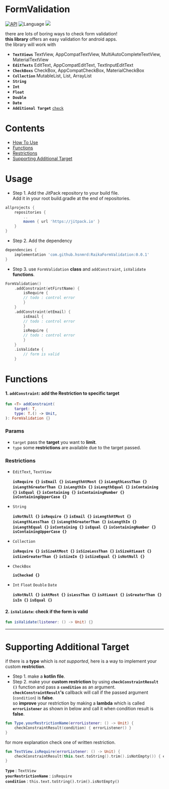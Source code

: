 # FormValidation


[![API](https://img.shields.io/badge/API-16%2B-brightgreen.svg?style=flat)](https://android-arsenal.com/api?level=16)
![Language](https://img.shields.io/badge/language-Kotlin-red.svg)
[![](https://jitpack.io/v/hsnmrd/RaikaFormValidation.svg)](https://jitpack.io/#hsnmrd/RaikaFormValidation)

there are lots of boring ways to check form validation!  
**this library** offers an easy validation for android apps.  
the library will work with  
- **```TextViews```** TextView, AppCompatTextView, MultiAutoCompleteTextView, MaterialTextView
- **```EditTexts```** EditText, AppCompatEditText, TextInputEditText
- **```CheckBoxs```** CheckBox, AppCompatCheckBox, MaterialCheckBox
- **```Collection```** MutableList, List, ArrayList
- **```String```**  
- **```Int```**  
- **```Float```**  
- **```Double```**  
- **```Date```**  
- **```Additional Target```** [```check```](https://github.com/hsnmrd/RaikaFormValidation#supporting-additional-target) 

# Contents
- [How To Use](https://github.com/hsnmrd/RaikaFormValidation#usage)  
- [Functions](https://github.com/hsnmrd/RaikaFormValidation#functions)  
- [Restrictions](https://github.com/hsnmrd/RaikaFormValidation#restrictions) 
- [Supporting Additional Target](https://github.com/hsnmrd/RaikaFormValidation#supporting-additional-target) 


# Usage  

- Step 1. Add the JitPack repository to your build file.  
Add it in your root build.gradle at the end of repositories.  
```groovy
allprojects {
	repositories {
		..
		maven { url 'https://jitpack.io' }
	}
}
```
- Step 2. Add the dependency
```groovy
dependencies {
	implementation 'com.github.hsnmrd:RaikaFormValidation:0.0.1'
}
```  
  
- Step 3. use ```FormValidation``` **class** and ```addConstraint```, ```isValidate``` **functions**.   
```kotlin
FormValidation()
	.addConstraint(etFirstName) {
	    isRequire {
		// todo : control error
	    }
	}
	.addConstraint(etEmail) {
	    isEmail {
		// todo : control error
	    }
	    isRequire {
		// todo : control error
	    }
	}
	.isValidate {
		// form is valid
	}
```
  
  
# Functions  
#### 1. ```addConstraint```: add the Restriction to specific target  
```kotlin
fun <T> addConstraint(
	target: T,
	type: T.() -> Unit,
): FormValidation {}
```
    
### Params  
- ```target``` pass the **target** you want to **limit**.
- ```type``` some **restrictions** are available due to the target passed.  
 
 
### Restrictions
- ```EditText```, ```TextView```   

	**```isRequire {}```**  **```isEmail {}```**  **```isLengthAtMost {}```**  **```isLengthLessThan {}```**  **```isLengthGreaterThan {}```**  **```isLengthIn {}```**  **```isLengthEqual {}```**  **```isContaining {}```**  **```isEqual {}```**  **```isContaining {}```**  **```isContainingNumber {}```**  **```isContainingUpperCase {}```**  

- ```String```    

	**```isNotNull {}```**  **```isRequire {}```**  **```isEmail {}```**  **```isLengthAtMost {}```**  **```isLengthLessThan {}```**  **```isLengthGreaterThan {}```**  **```isLengthIn {}```**  **```isLengthEqual {}```**  **```isContaining {}```**  **```isEqual {}```** **```isContainingNumber {}```**  **```isContainingUpperCase {}```**  


- ```Collection```    

	**```isRequire {}```**  **```isSizeAtMost {}```**  **```isSizeLessThan {}```**  **```isSizeAtLeast {}```**  **```isSizeGreaterThan {}```**  **```isSizeIn {}```**  **```isSizeEqual {}```**  **```isNotNull {}```**  
	
- ```CheckBox```    

	**```isChecked {}```**  
	
- ```Int``` ```Float``` ```Double``` ```Date```

	**```isNotNull {}```**  **```isAtMost {}```**  **```isLessThan {}```**  **```isAtLeast {}```**  **```isGreaterThan {}```**  **```isIn {}```**  **```isEqual {}```**  
	
	

#### 2. ```isValidate```: check if the form is valid	 
```kotlin
fun isValidate(listener: () -> Unit) {}
```  

---------- 
	
	
# Supporting Additional Target  
if there is a **type** which is *not supported*, here is a way to implement your custom **restriction**.  
- Step 1. make a **kotlin file**.  
- Step 2. make your **custom restriction** by using **```checkConstraintResult ()```** function and pass a **```condition```** as an argument.  
	**```checkConstraintResult```'s** callback will call if the passed argument (```condition```) is **false**.  
	so **improve** your restriction by making a **lambda** which is called **```errorListener```** as shown in below and call it when condition result is **false**.  
```kotlin
fun Type.yourRestrictionName(errorListener: () -> Unit) {
    checkConstraintResult(condition) { errorListener() }
}  
```  

for more explanation check one of written restriction.  
``` kotlin
fun TextView.isRequire(errorListener: () -> Unit) {
    checkConstraintResult(this.text.toString().trim().isNotEmpty()) { errorListener() }
}
``` 
**```Type```** : ```TextView```  
**```yourRestrictionName```** : ```isRequire```  
**```condition```** : ```this.text.toString().trim().isNotEmpty()```  
	
	
	
	
